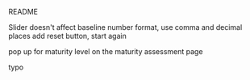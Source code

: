 README


Slider doesn't affect baseline
number format, use comma and decimal places 
add reset button, start again 

pop up for maturity level on the maturity assessment page

typo